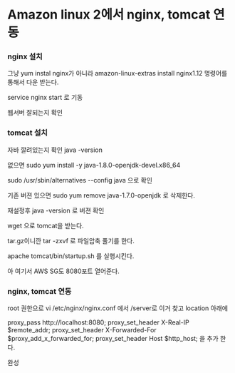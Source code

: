 # Amazon linux 2에서 nginx, tomcat 연동

### nginx 설치

그냥 yum instal nginx가 아니라 
amazon-linux-extras install nginx1.12 명령어를 통해서 다운 받는다.

service nginx start 로 기동  

웹서버 잘되는지 확인

### tomcat 설치

자바 깔려있는지 확인 java -version

없으면 sudo yum install -y java-1.8.0-openjdk-devel.x86_64

sudo /usr/sbin/alternatives --config java 으로 확인

기존 버젼 있으면 sudo yum remove java-1.7.0-openjdk 로 삭제한다.

재설정후 java -version 로 버젼 확인

wget 으로 tomcat을 받는다.

tar.gz이니깐 tar -zxvf 로 파일압축 풀기를 한다.

apache tomcat/bin/startup.sh 를 실행시킨다.

아 여기서 AWS SG도 8080포트 열어준다.

### nginx, tomcat 연동

root 권한으로 vi /etc/nginx/nginx.conf
에서 /server로 이거 찾고 location 아래에

proxy_pass http://localhost:8080;
proxy_set_header X-Real-IP $remote_addr;
proxy_set_header X-Forwarded-For $proxy_add_x_forwarded_for;
proxy_set_header Host $http_host;
을 추가 한다.

완성
